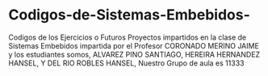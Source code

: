 # Codigos-de-Sistemas-Embebidos-
Codigos de los Ejercicios o Futuros Proyectos impartidos en la clase de Sistemas Embebidos impartida por el Profesor CORONADO MERINO JAIME y los estudiantes somos, ALVAREZ PINO SANTIAGO, HEREIRA HERNANDEZ HANSEL, Y DEL RIO ROBLES HANSEL, Nuestro Grupo de aula es 11333
